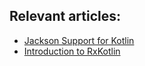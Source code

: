 ## Relevant articles:

- [Jackson Support for Kotlin](https://www.baeldung.com/jackson-kotlin)
- [Introduction to RxKotlin](https://www.baeldung.com/rxkotlin)
